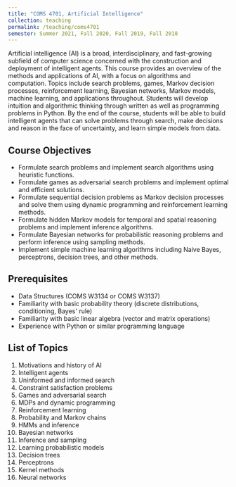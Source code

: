 ```yaml
---
title: "COMS 4701, Artificial Intelligence"
collection: teaching
permalink: /teaching/coms4701
semester: Summer 2021, Fall 2020, Fall 2019, Fall 2018
---
```


Artificial intelligence (AI) is a broad, interdisciplinary, and fast-growing subfield of computer science concerned with the construction and deployment of intelligent agents. This course provides an overview of the methods and applications of AI, with a focus on algorithms and computation. Topics include search problems, games, Markov decision processes, reinforcement learning, Bayesian networks, Markov models, machine learning, and applications throughout. Students will develop intuition and algorithmic thinking through written as well as programming problems in Python. By the end of the course, students will be able to build intelligent agents that can solve problems through search, make decisions and reason in the face of uncertainty, and learn simple models from data.

## Course Objectives
- Formulate search problems and implement search algorithms using heuristic functions.
- Formulate games as adversarial search problems and implement optimal and efficient solutions.
- Formulate sequential decision problems as Markov decision processes and solve them using dynamic programming and reinforcement learning methods.
- Formulate hidden Markov models for temporal and spatial reasoning problems and implement inference algorithms.
- Formulate Bayesian networks for probabilistic reasoning problems and perform inference using sampling methods.
- Implement simple machine learning algorithms including Naive Bayes, perceptrons, decision trees, and other methods.

## Prerequisites
- Data Structures (COMS W3134 or COMS W3137)
- Familiarity with basic probability theory (discrete distributions, conditioning, Bayes' rule)
- Familiarity with basic linear algebra (vector and matrix operations)
- Experience with Python or similar programming language

## List of Topics
1. Motivations and history of AI
2. Intelligent agents
3. Uninformed and informed search
4. Constraint satisfaction problems
5. Games and adversarial search
6. MDPs and dynamic programming
7. Reinforcement learning
8. Probability and Markov chains
9. HMMs and inference
10. Bayesian networks
11. Inference and sampling
12. Learning probabilistic models
13. Decision trees
14. Perceptrons
15. Kernel methods
16. Neural networks
